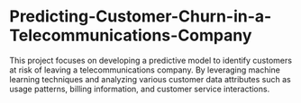 # Predicting-Customer-Churn-in-a-Telecommunications-Company
This project focuses on developing a predictive model to identify customers at risk of leaving a telecommunications company. By leveraging machine learning techniques and analyzing various customer data attributes such as usage patterns, billing information, and customer service interactions.

